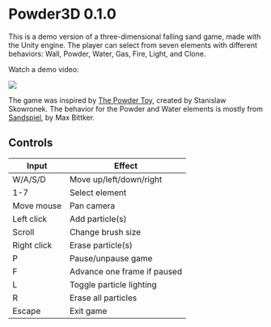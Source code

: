 # Powder3D 0.1.0

This is a demo version of a three-dimensional falling sand game, made with the Unity engine. The player can select from seven elements with different behaviors: Wall, Powder, Water, Gas, Fire, Light, and Clone.

Watch a demo video:

[![](https://i9.ytimg.com/vi/oScfPFXofTA/mq1.jpg?sqp=CJy6-PcF&rs=AOn4CLCNOclNUNbyxHCT_mKW6v-caDeGcQ)](https://youtu.be/oScfPFXofTA)

The game was inspired by [The Powder Toy](https://github.com/The-Powder-Toy/The-Powder-Toy), created by Stanislaw Skowronek. The behavior for the Powder and Water elements is mostly from [Sandspiel](https://github.com/maxbittker/sandspiel), by Max Bittker.

## Controls

| Input | Effect |
| - | - |
| W/A/S/D | Move up/left/down/right
| 1-7 | Select element
| Move mouse | Pan camera
| Left click | Add particle(s)
| Scroll | Change brush size
| Right click | Erase particle(s)
| P | Pause/unpause game
| F | Advance one frame if paused
| L | Toggle particle lighting
| R | Erase all particles
| Escape | Exit game
